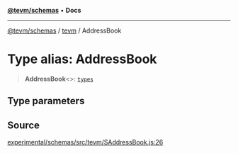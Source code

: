 [**@tevm/schemas**](../../README.md) • **Docs**

***

[@tevm/schemas](../../modules.md) / [tevm](../README.md) / AddressBook

# Type alias: AddressBook

> **AddressBook**\<\>: [`types`](../../types/README.md)

## Type parameters

## Source

[experimental/schemas/src/tevm/SAddressBook.js:26](https://github.com/evmts/tevm-monorepo/blob/main/experimental/schemas/src/tevm/SAddressBook.js#L26)
